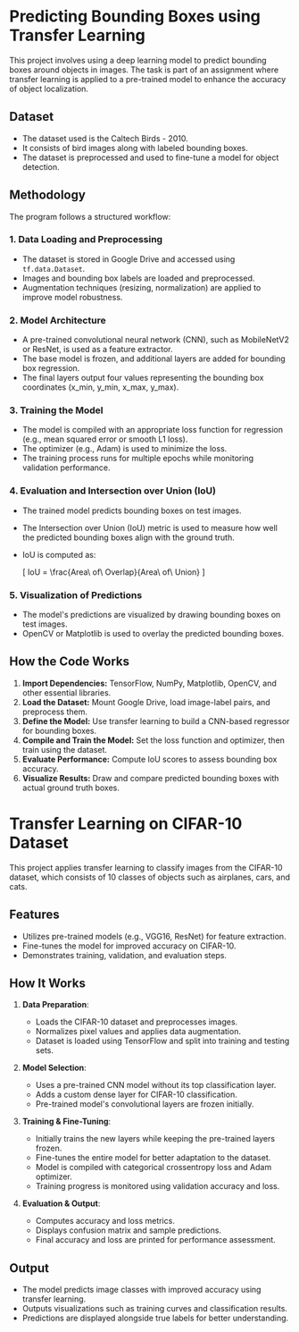# Predicting Bounding Boxes using Transfer Learning

This project involves using a deep learning model to predict bounding boxes around objects in images. The task is part of an assignment where transfer learning is applied to a pre-trained model to enhance the accuracy of object localization.

## Dataset
- The dataset used is the Caltech Birds - 2010.
- It consists of bird images along with labeled bounding boxes.
- The dataset is preprocessed and used to fine-tune a model for object detection.

## Methodology
The program follows a structured workflow:

### 1. **Data Loading and Preprocessing**
- The dataset is stored in Google Drive and accessed using `tf.data.Dataset`.
- Images and bounding box labels are loaded and preprocessed.
- Augmentation techniques (resizing, normalization) are applied to improve model robustness.

### 2. **Model Architecture**
- A pre-trained convolutional neural network (CNN), such as MobileNetV2 or ResNet, is used as a feature extractor.
- The base model is frozen, and additional layers are added for bounding box regression.
- The final layers output four values representing the bounding box coordinates (x_min, y_min, x_max, y_max).

### 3. **Training the Model**
- The model is compiled with an appropriate loss function for regression (e.g., mean squared error or smooth L1 loss).
- The optimizer (e.g., Adam) is used to minimize the loss.
- The training process runs for multiple epochs while monitoring validation performance.

### 4. **Evaluation and Intersection over Union (IoU)**
- The trained model predicts bounding boxes on test images.
- The Intersection over Union (IoU) metric is used to measure how well the predicted bounding boxes align with the ground truth.
- IoU is computed as:
  
  \[ IoU = \frac{Area\ of\ Overlap}{Area\ of\ Union} \]

### 5. **Visualization of Predictions**
- The model's predictions are visualized by drawing bounding boxes on test images.
- OpenCV or Matplotlib is used to overlay the predicted bounding boxes.

## How the Code Works
1. **Import Dependencies:** TensorFlow, NumPy, Matplotlib, OpenCV, and other essential libraries.
2. **Load the Dataset:** Mount Google Drive, load image-label pairs, and preprocess them.
3. **Define the Model:** Use transfer learning to build a CNN-based regressor for bounding boxes.
4. **Compile and Train the Model:** Set the loss function and optimizer, then train using the dataset.
5. **Evaluate Performance:** Compute IoU scores to assess bounding box accuracy.
6. **Visualize Results:** Draw and compare predicted bounding boxes with actual ground truth boxes.




# Transfer Learning on CIFAR-10 Dataset

This project applies transfer learning to classify images from the CIFAR-10 dataset, which consists of 10 classes of objects such as airplanes, cars, and cats.

## Features
- Utilizes pre-trained models (e.g., VGG16, ResNet) for feature extraction.
- Fine-tunes the model for improved accuracy on CIFAR-10.
- Demonstrates training, validation, and evaluation steps.

## How It Works
1. **Data Preparation**:
   - Loads the CIFAR-10 dataset and preprocesses images.
   - Normalizes pixel values and applies data augmentation.
   - Dataset is loaded using TensorFlow and split into training and testing sets.

2. **Model Selection**:
   - Uses a pre-trained CNN model without its top classification layer.
   - Adds a custom dense layer for CIFAR-10 classification.
   - Pre-trained model's convolutional layers are frozen initially.

3. **Training & Fine-Tuning**:
   - Initially trains the new layers while keeping the pre-trained layers frozen.
   - Fine-tunes the entire model for better adaptation to the dataset.
   - Model is compiled with categorical crossentropy loss and Adam optimizer.
   - Training progress is monitored using validation accuracy and loss.

4. **Evaluation & Output**:
   - Computes accuracy and loss metrics.
   - Displays confusion matrix and sample predictions.
   - Final accuracy and loss are printed for performance assessment.

## Output
- The model predicts image classes with improved accuracy using transfer learning.
- Outputs visualizations such as training curves and classification results.
- Predictions are displayed alongside true labels for better understanding.
